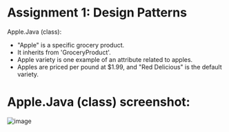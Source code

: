 # Assignment 1: Design Patterns
Apple.Java (class):
- "Apple" is a specific grocery product. 
- It inherits from 'GroceryProduct'. 
- Apple variety is one example of an attribute related to apples. 
- Apples are priced per pound at $1.99, and "Red Delicious" is the default variety.
# Apple.Java (class) screenshot:
![image](https://github.com/Muji90/Assignment-1/assets/145510715/6717da24-f179-4a6f-8efd-a12953badcb7)

